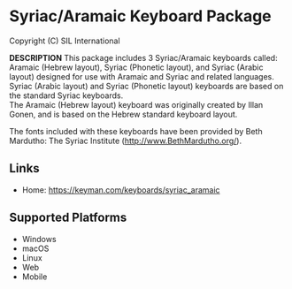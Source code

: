 Syriac/Aramaic Keyboard Package
=====================

Copyright (C) SIL International

__DESCRIPTION__
This package includes 3 Syriac/Aramaic keyboards called: Aramaic (Hebrew layout), Syriac (Phonetic layout),
and Syriac (Arabic layout) designed for use with Aramaic and Syriac and related languages.
Syriac (Arabic layout) and Syriac (Phonetic layout) keyboards are based on the standard Syriac keyboards.  
The Aramaic (Hebrew layout) keyboard was originally created by Illan Gonen, and is based on the Hebrew 
standard keyboard layout.

The fonts included with these keyboards have been provided by Beth Mardutho: The Syriac Institute
(http://www.BethMardutho.org/).

Links
-----

 * Home:     https://keyman.com/keyboards/syriac_aramaic

Supported Platforms
-------------------
 * Windows
 * macOS
 * Linux
 * Web
 * Mobile


 